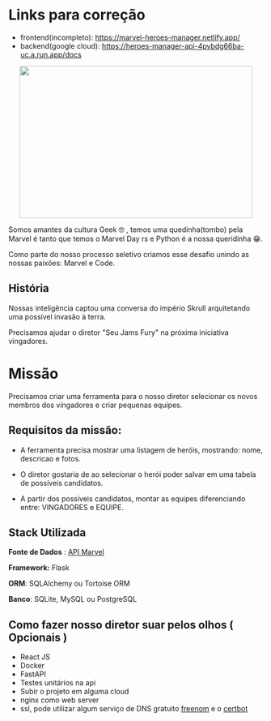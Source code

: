# Links para correção

- frontend(incompleto): https://marvel-heroes-manager.netlify.app/
- backend(google cloud): https://heroes-manager-api-4pvbdg66ba-uc.a.run.app/docs

<p align="center">
  <img width="460" height="300" src="https://user-images.githubusercontent.com/5932141/160444357-af74d643-62c1-41ce-b8fb-0a13075562db.png">
</p>

Somos amantes da cultura Geek 🤓 , temos uma quedinha(tombo) pela Marvel é tanto que temos o Marvel Day rs e Python é a nossa queridinha 😁. 

Como parte do nosso processo seletivo criamos esse desafio unindo as nossas paixões: Marvel e Code.

## História

Nossas inteligência captou uma conversa do império Skrull arquitetando uma possível invasão à terra. 

Precisamos ajudar o diretor "Seu Jams Fury" na próxima iniciativa vingadores.

# Missão

Precisamos criar uma ferramenta para o nosso diretor selecionar os novos membros
dos vingadores e criar pequenas equipes.

## Requisitos da missão:

- A ferramenta precisa mostrar uma listagem de heróis, mostrando: nome, descricao e fotos.

- O diretor gostaria de ao selecionar o herói poder salvar em uma tabela de possíveis candidatos.

- A partir dos possíveis candidatos, montar as equipes diferenciando entre: VINGADORES e EQUIPE.

## Stack Utilizada
**Fonte de Dados** : [API Marvel](https://developer.marvel.com/)

**Framework:** Flask

**ORM**: SQLAlchemy ou Tortoise ORM

**Banco**: SQLite, MySQL ou PostgreSQL


## Como fazer nosso diretor suar pelos olhos ( Opcionais ) 

- React JS 
- Docker
- FastAPI
- Testes unitários na api
- Subir o projeto em alguma cloud
- nginx como web server 
- ssl, pode utilizar algum serviço de DNS gratuito [freenom](www.freenom.com) e o [certbot](https://certbot.eff.org/)

